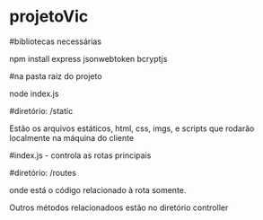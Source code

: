 # projetoVic

#bibliotecas necessárias

npm install express jsonwebtoken bcryptjs

#na pasta raiz do projeto

node index.js 



#diretório: /static

Estão os arquivos estáticos, html, css, imgs, e scripts que rodarão localmente na máquina do cliente

#index.js - controla as rotas principais

#diretório: /routes

onde está o código relacionado à rota somente.

Outros métodos relacionadoos estão no diretório controller



